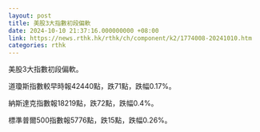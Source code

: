 ```yaml
---
layout: post
title: 美股3大指數初段偏軟
date: 2024-10-10 21:37:16.000000000 +08:00
link: https://news.rthk.hk/rthk/ch/component/k2/1774008-20241010.htm
categories: rthk
---
```


美股3大指數初段偏軟。

道瓊斯指數較早時報42440點，跌71點，跌幅0.17%。

納斯達克指數報18219點，跌72點，跌幅0.4%。

標準普爾500指數報5776點，跌15點，跌幅0.26%。
